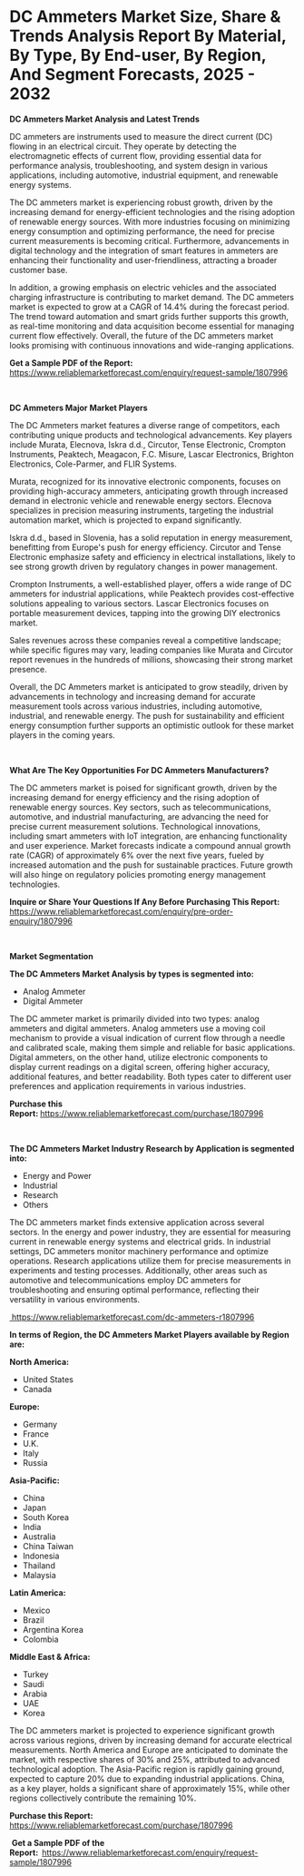 <p><h1>DC Ammeters Market Size, Share & Trends Analysis Report By Material, By Type, By End-user, By Region, And Segment Forecasts, 2025 - 2032</h1></p><p><strong>DC Ammeters Market Analysis and Latest Trends</strong></p>
<p><p>DC ammeters are instruments used to measure the direct current (DC) flowing in an electrical circuit. They operate by detecting the electromagnetic effects of current flow, providing essential data for performance analysis, troubleshooting, and system design in various applications, including automotive, industrial equipment, and renewable energy systems.</p><p>The DC ammeters market is experiencing robust growth, driven by the increasing demand for energy-efficient technologies and the rising adoption of renewable energy sources. With more industries focusing on minimizing energy consumption and optimizing performance, the need for precise current measurements is becoming critical. Furthermore, advancements in digital technology and the integration of smart features in ammeters are enhancing their functionality and user-friendliness, attracting a broader customer base.</p><p>In addition, a growing emphasis on electric vehicles and the associated charging infrastructure is contributing to market demand. The DC ammeters market is expected to grow at a CAGR of 14.4% during the forecast period. The trend toward automation and smart grids further supports this growth, as real-time monitoring and data acquisition become essential for managing current flow effectively. Overall, the future of the DC ammeters market looks promising with continuous innovations and wide-ranging applications.</p></p>
<p><strong>Get a Sample PDF of the Report:&nbsp;</strong> <a href="https://www.reliablemarketforecast.com/enquiry/request-sample/1807996?utm_campaign=3224&utm_medium=2&utm_source=Github&utm_content=ia&utm_term=16042025&utm_id=dc-ammeters">https://www.reliablemarketforecast.com/enquiry/request-sample/1807996</a></p>
<p>&nbsp;</p>
<p><strong>DC Ammeters Major Market Players</strong></p>
<p><p>The DC Ammeters market features a diverse range of competitors, each contributing unique products and technological advancements. Key players include Murata, Elecnova, Iskra d.d., Circutor, Tense Electronic, Crompton Instruments, Peaktech, Meagacon, F.C. Misure, Lascar Electronics, Brighton Electronics, Cole-Parmer, and FLIR Systems. </p><p>Murata, recognized for its innovative electronic components, focuses on providing high-accuracy ammeters, anticipating growth through increased demand in electronic vehicle and renewable energy sectors. Elecnova specializes in precision measuring instruments, targeting the industrial automation market, which is projected to expand significantly.</p><p>Iskra d.d., based in Slovenia, has a solid reputation in energy measurement, benefitting from Europe's push for energy efficiency. Circutor and Tense Electronic emphasize safety and efficiency in electrical installations, likely to see strong growth driven by regulatory changes in power management.</p><p>Crompton Instruments, a well-established player, offers a wide range of DC ammeters for industrial applications, while Peaktech provides cost-effective solutions appealing to various sectors. Lascar Electronics focuses on portable measurement devices, tapping into the growing DIY electronics market.</p><p>Sales revenues across these companies reveal a competitive landscape; while specific figures may vary, leading companies like Murata and Circutor report revenues in the hundreds of millions, showcasing their strong market presence. </p><p>Overall, the DC Ammeters market is anticipated to grow steadily, driven by advancements in technology and increasing demand for accurate measurement tools across various industries, including automotive, industrial, and renewable energy. The push for sustainability and efficient energy consumption further supports an optimistic outlook for these market players in the coming years.</p></p>
<p>&nbsp;</p>
<p><strong>What Are The Key Opportunities For DC Ammeters Manufacturers?</strong></p>
<p><p>The DC ammeters market is poised for significant growth, driven by the increasing demand for energy efficiency and the rising adoption of renewable energy sources. Key sectors, such as telecommunications, automotive, and industrial manufacturing, are advancing the need for precise current measurement solutions. Technological innovations, including smart ammeters with IoT integration, are enhancing functionality and user experience. Market forecasts indicate a compound annual growth rate (CAGR) of approximately 6% over the next five years, fueled by increased automation and the push for sustainable practices. Future growth will also hinge on regulatory policies promoting energy management technologies.</p></p>
<p><strong>Inquire or Share Your Questions If Any Before Purchasing This Report:</strong> <a href="https://www.reliablemarketforecast.com/enquiry/pre-order-enquiry/1807996?utm_campaign=3224&utm_medium=2&utm_source=Github&utm_content=ia&utm_term=16042025&utm_id=dc-ammeters">https://www.reliablemarketforecast.com/enquiry/pre-order-enquiry/1807996</a></p>
<p>&nbsp;</p>
<p><strong>Market Segmentation</strong></p>
<p><strong>The DC Ammeters Market Analysis by types is segmented into:</strong></p>
<p><ul><li>Analog Ammeter</li><li>Digital Ammeter</li></ul></p>
<p><p>The DC ammeter market is primarily divided into two types: analog ammeters and digital ammeters. Analog ammeters use a moving coil mechanism to provide a visual indication of current flow through a needle and calibrated scale, making them simple and reliable for basic applications. Digital ammeters, on the other hand, utilize electronic components to display current readings on a digital screen, offering higher accuracy, additional features, and better readability. Both types cater to different user preferences and application requirements in various industries.</p></p>
<p><strong>Purchase this Report:&nbsp;</strong><a href="https://www.reliablemarketforecast.com/purchase/1807996?utm_campaign=3224&utm_medium=2&utm_source=Github&utm_content=ia&utm_term=16042025&utm_id=dc-ammeters">https://www.reliablemarketforecast.com/purchase/1807996</a></p>
<p>&nbsp;</p>
<p><strong>The DC Ammeters Market Industry Research by Application is segmented into:</strong></p>
<p><ul><li>Energy and Power</li><li>Industrial</li><li>Research</li><li>Others</li></ul></p>
<p><p>The DC ammeters market finds extensive application across several sectors. In the energy and power industry, they are essential for measuring current in renewable energy systems and electrical grids. In industrial settings, DC ammeters monitor machinery performance and optimize operations. Research applications utilize them for precise measurements in experiments and testing processes. Additionally, other areas such as automotive and telecommunications employ DC ammeters for troubleshooting and ensuring optimal performance, reflecting their versatility in various environments.</p></p>
<p><a href="https://www.reliablemarketforecast.com/dc-ammeters-r1807996?utm_campaign=3224&utm_medium=2&utm_source=Github&utm_content=ia&utm_term=16042025&utm_id=dc-ammeters">&nbsp;https://www.reliablemarketforecast.com/dc-ammeters-r1807996</a></p>
<p><strong>In terms of Region, the DC Ammeters Market Players available by Region are:</strong></p>
<p>
    <p> <strong> North America: </strong>
        <ul>
            <li>United States</li>
            <li>Canada</li>
        </ul>
        </p> 
    <p> <strong> Europe: </strong>
        <ul>
            <li>Germany</li>
            <li>France</li>
            <li>U.K.</li>
            <li>Italy</li>
            <li>Russia</li>
        </ul>
        </p> 
    <p> <strong> Asia-Pacific: </strong>
        <ul>
            <li>China</li>
            <li>Japan</li>
            <li>South Korea</li>
            <li>India</li>
            <li>Australia</li>
            <li>China Taiwan</li>
            <li>Indonesia</li>
            <li>Thailand</li>
            <li>Malaysia</li>
        </ul>
        </p> 
    <p> <strong> Latin America: </strong>
        <ul>
            <li>Mexico</li>
            <li>Brazil</li>
            <li>Argentina Korea</li>
            <li>Colombia</li>
        </ul>
        </p> 
    <p> <strong> Middle East & Africa: </strong>
        <ul>
            <li>Turkey</li>
            <li>Saudi</li>
            <li>Arabia</li>
            <li>UAE</li>
            <li>Korea</li>
        </ul>
    </p>
    </p>
<p><p>The DC ammeters market is projected to experience significant growth across various regions, driven by increasing demand for accurate electrical measurements. North America and Europe are anticipated to dominate the market, with respective shares of 30% and 25%, attributed to advanced technological adoption. The Asia-Pacific region is rapidly gaining ground, expected to capture 20% due to expanding industrial applications. China, as a key player, holds a significant share of approximately 15%, while other regions collectively contribute the remaining 10%.</p></p>
<p><strong>Purchase this Report: </strong><a href="https://www.reliablemarketforecast.com/purchase/1807996?utm_campaign=3224&utm_medium=2&utm_source=Github&utm_content=ia&utm_term=16042025&utm_id=dc-ammeters">https://www.reliablemarketforecast.com/purchase/1807996</a></p>
<p>&nbsp;<strong>Get a Sample PDF of the Report:&nbsp;&nbsp;</strong><a href="https://www.reliablemarketforecast.com/enquiry/request-sample/1807996?utm_campaign=3224&utm_medium=2&utm_source=Github&utm_content=ia&utm_term=16042025&utm_id=dc-ammeters">https://www.reliablemarketforecast.com/enquiry/request-sample/1807996</a></p>
<p><strong></strong></p>
<p><p></p><p></p><p></p></p>